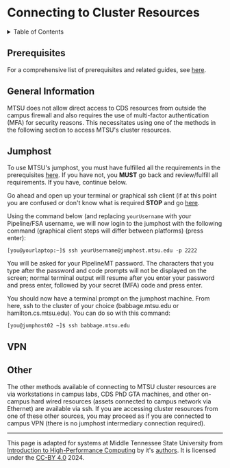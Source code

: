 # Connecting to Cluster Resources

<!-- TABLE OF CONTENTS -->
<details>
  <summary>Table of Contents</summary>
  <ol>
    <li>
      <a href="#getting-started">Getting Started</a>
      <ul>
        <li><a href="#prerequisites">Prerequisites</a></li>
      </ul>
    </li>
    <li><a href="#editing-slurm-submit-script">Connecting to MTSU CDS HPC</a></li>
      <ul>
        <li><a href="#jumphost">Jumphost</a></li>
        <li><a href="#vpn">VPN</a></li>
        <li><a href="#other">Other</a></li>
      </ul>
  </ol>
</details>

## Prerequisites

For a comprehensive list of prerequisites and related guides, see [here](./getting_started.md#prerequisites).

## General Information

MTSU does not allow direct access to CDS resources from outside the campus firewall and also requires the use of multi-factor authentication (MFA) for security reasons. This necessitates using one of the methods in the following section to access MTSU's cluster resources.

## Jumphost

To use MTSU's jumphost, you must have fulfilled all the requirements in the prerequisites [here](./getting_started.md#prerequisites). If you have not, you **MUST** go back and review/fulfill all requirements. If you have, continue below.

Go ahead and open up your terminal or graphical ssh client (if at this point you are confused or don't know what is required **STOP** and go [here](./setup.md#getting-started-with-ssh).

Using the command below (and replacing `yourUsername` with your Pipeline/FSA username, we will now login to the jumphost with the following command (graphical client steps will differ between platforms) (press enter):

```
[you@yourlaptop:~]$ ssh yourUsername@jumphost.mtsu.edu -p 2222
```
You will be asked for your PipelineMT password. The characters that you type after the password and code prompts will not be displayed on the screen; normal terminal output will resume after you enter your password and press enter, followed by your secret (MFA) code and press enter.

You should now have a terminal prompt on the jumphost machine. From here, ssh to the cluster of your choice (babbage.mtsu.edu or hamilton.cs.mtsu.edu). You can do so with this command:

```
[you@jumphost02 ~]$ ssh babbage.mtsu.edu
```

## VPN

## Other

The other methods available of connecting to MTSU cluster resources are via workstations in campus labs, CDS PhD GTA machines, and other on-campus hard wired resources (assets connected to campus network via Ethernet) are available via ssh. If you are accessing cluster resources from one of these other sources, you may proceed as if you are connected to campus VPN (there is no jumphost intermediary connection required).

---

This page is adapted for systems at Middle Tennessee State University from [Introduction to High-Performance Computing](https://carpentries-incubator.github.io/hpc-intro/) by it's [authors](https://carpentries-incubator.github.io/hpc-intro/setup.html). It is licensed under the [CC-BY 4.0](https://creativecommons.org/licenses/by/4.0/) 2024.